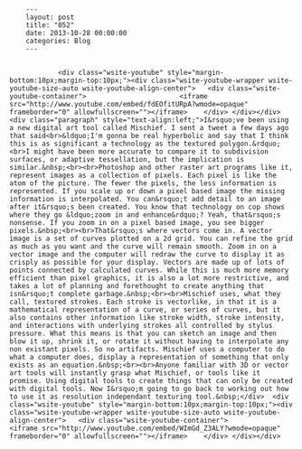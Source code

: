 
        ---
        layout: post
        title: "052"
        date: 2013-10-28 00:00:00 
        categories: Blog
        ---

        
				<div class="wsite-youtube" style="margin-bottom:10px;margin-top:10px;"><div class="wsite-youtube-wrapper wsite-youtube-size-auto wsite-youtube-align-center"> 	<div class="wsite-youtube-container">                  		<iframe src="http://www.youtube.com/embed/fdEOfitURpA?wmode=opaque" frameborder="0" allowfullscreen=""></iframe> 	</div> </div></div>  <div class="paragraph" style="text-align:left;">I&rsquo;ve been using a new digital art tool called Mischief. I sent a tweet a few days ago that said<br>&ldquo;I'm gonna be real hyperbolic and say that I think this is as significant a technology as the textured polygon.&rdquo;<br>I might have been more accurate to compare it to subdivision surfaces, or adaptive tessellation, but the implication is similar.&nbsp;<br><br>Photoshop and other raster art programs like it, represent images as a collection of pixels. Each pixel is like the atom of the picture. The fewer the pixels, the less information is represented. If you scale up or down a pixel based image the missing information is interpolated. You can&rsquo;t add detail to an image after it&rsquo;s been created. You know that technology on cop shows where they go &ldquo;zoom in and enhance&rdquo;? Yeah, that&rsquo;s nonsense. If you zoom in on a pixel based image, you see bigger pixels.&nbsp;<br><br>That&rsquo;s where vectors come in. A vector image is a set of curves plotted on a 2d grid. You can refine the grid as much as you want and the curve will remain smooth. Zoom in on a vector image and the computer will redraw the curve to display it as crisply as possible for your display. Vectors are made up of lots of points connected by calculated curves. While this is much more memory efficient than pixel graphics, it is also a lot more restrictive, and takes a lot of planning and forethought to create anything that isn&rsquo;t complete garbage.&nbsp;<br><br>Mischief uses, what they call, textured strokes. Each stroke is vectorlike, in that it is a mathematical representation of a curve, or series of curves, but it also contains other information like stroke width, stroke intensity, and interactions with underlying strokes all controlled by stylus pressure. What this means is that you can sketch an image and then blow it up, shrink it, or rotate it without having to interpolate any non existant pixels. So no artifacts. Mischief uses a computer to do what a computer does, display a representation of something that only exists as an equation.&nbsp;<br><br>Anyone familiar with 3D or vector art tools will instantly grasp what Mischief, or tools like it promise. Using digital tools to create things that can only be created with digital tools. Now I&rsquo;m going to go back to working out how to use it as resolution independant texturing tool.&nbsp;</div>  <div class="wsite-youtube" style="margin-bottom:10px;margin-top:10px;"><div class="wsite-youtube-wrapper wsite-youtube-size-auto wsite-youtube-align-center"> 	<div class="wsite-youtube-container">                  		<iframe src="http://www.youtube.com/embed/WImGd_Z3ALY?wmode=opaque" frameborder="0" allowfullscreen=""></iframe> 	</div> </div></div>

		
        